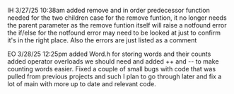 IH 3/27/25 10:38am
 added remove and in order predecessor function needed for the two children case
 for the remove funtion, it no longer needs the parent parameter as the remove funtion itself will raise a notfound error 
   the if/else for the notfound error may need to be looked at just to confirm it's in the right place. Also the errors are just listed as a comment

EO 3/28/25 12:25pm
  added Word.h for storing words and their counts
    added operator overloads we should need and added ++ and -- to make counting words easier. 
  Fixed a couple of small bugs with code that was pulled from previous projects and such
  I plan to go through later and fix a lot of main with more up to date and relevant code.